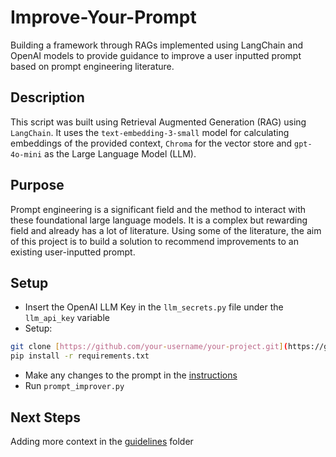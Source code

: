 # Improve-Your-Prompt
Building a framework through RAGs implemented using LangChain and OpenAI models to provide guidance to improve a user inputted prompt based on prompt engineering literature. 

## Description 

This script was built using Retrieval Augmented Generation (RAG) using `LangChain`. It uses the  `text-embedding-3-small` model for calculating embeddings of the provided context, `Chroma` for the vector store and `gpt-4o-mini` as the Large Language Model (LLM). 

## Purpose 

Prompt engineering is a significant field and the method to interact with these foundational large language models. It is a complex but rewarding field and already has a lot of literature. Using some of the literature, the aim of this project is to build a solution to recommend improvements to an existing user-inputted prompt. 

## Setup

- Insert the OpenAI LLM Key in the `llm_secrets.py` file under the `llm_api_key` variable
- Setup: 
```sh
git clone [https://github.com/your-username/your-project.git](https://github.com/Mahir-ally1/Improve-Your-Prompt.git)
pip install -r requirements.txt
```
- Make any changes to the prompt in the [instructions](prompts/instruction_prompt.txt)
- Run `prompt_improver.py`


## Next Steps

Adding more context in the [guidelines](context_guidelines/) folder


